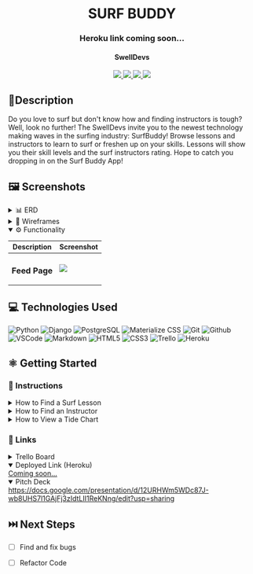 # <h1 align="center">SURF BUDDY</h1>
 #### <h3 align="center">Heroku link coming soon...</h3>
 
 <h4 align="center">SwellDevs</h4>      
 
 <div align="center">
 <a href="https://www.linkedin.com/in/nicholas-dimartino/" target="_blank">
      <img src="https://img.shields.io/badge/-linkedin.com/in/ndimartino-blue?style=flat&logo=Linkedin&logoColor=white">
 </a> 
 <a href="https://www.linkedin.com/in/christinakcho/" target="_blank">
      <img src="https://img.shields.io/badge/-linkedin.com/in/ccho-blue?style=flat&logo=Linkedin&logoColor=white">
 </a> 
 <a href="https://www.linkedin.com/in/zanderkim/" target="_blank">
      <img src="https://img.shields.io/badge/-linkedin.com/in/zkim-blue?style=flat&logo=Linkedin&logoColor=white">
 </a> 
    
 <a href="mailto:nick.l.dimartino@gmail.com" target="_blank">
    <img src="https://img.shields.io/badge/-nick.l.dimartino@gmail.com-c14438?style=flat&logo=Gmail&logoColor=white">
 </a>
 </div>

## 📝Description
Do you love to surf but don't know how and finding instructors is tough?  Well, look no further!  The SwellDevs invite you to the newest technology making waves in the surfing industry: SurfBuddy! Browse lessons and instructors to learn to surf or freshen up on your skills.  Lessons will show you their skill levels and the surf instructors rating.  Hope to catch you dropping in on the Surf Buddy App!

## 🖼️ Screenshots

<details>
 <summary> 📊 ERD</summary>
 
 | Description | Screenshot |
 |------------ | ------------|
 | <h3 align="center">ERD</h3> | <img src="main_app/static/imgs/ERD.png" width="700">
 
</details>

<details>
 <summary> 🎨 Wireframes</summary>
 
 | Description | Screenshot |
 |------------ | ------------|
 | <h3 align="center">Wireframes</h3> | <img src="main_app/static/imgs/Wireframe.png" width="700">
 
 
</details>

<details open>
 <summary> ⚙️ Functionality</summary>
 
 | Description | Screenshot |
 |------------ | ------------|
 | <h3 align="center">Feed Page</h3> | <img src="https://github.com/panamruth/meet-your-classmates/raw/main/public/Screenshots/FeedPage.png" width="700">
 
</details>



 
</details>
 
## 💻 Technologies Used

![Python](https://img.shields.io/badge/-Python-05122A?style=flat&logo=python)
![Django](https://img.shields.io/badge/-Django-05122A?style=flat&logo=django)
![PostgreSQL](https://img.shields.io/badge/-PostgreSQL-05122A?style=flat&logo=postgresql)
![Materialize CSS](https://img.shields.io/badge/-Materialize_CSS-05122A?style=flat&logo=materialdesign)
![Git](https://img.shields.io/badge/-Git-05122A?style=flat&logo=git)
![Github](https://img.shields.io/badge/-GitHub-05122A?style=flat&logo=github)
![VSCode](https://img.shields.io/badge/-VS_Code-05122A?style=flat&logo=visualstudio)
![Markdown](https://img.shields.io/badge/-Markdown-05122A?style=flat&logo=markdown)
![HTML5](https://img.shields.io/badge/-HTML5-333?style=flat&logo=html5)
![CSS3](https://img.shields.io/badge/-CSS-333?style=flat&logo=css3)
![Trello](https://img.shields.io/badge/-Trello-333?style=flat&logo=trello) 
![Heroku](https://img.shields.io/badge/-Heroku-333?style=flat&logo=heroku)

## ⚛️ Getting Started
### 📲 Instructions
<details>
<summary>How to Find a Surf Lesson</summary>
 
1. Navigate to the nav bar on the top of the screen or left side of the screen.
 
2. Click "View All Lessons".
 
3. Scroll through the list of lessons and click "Details" to view more details about that lesson.
</details>

<details>
<summary>How to Find an Instructor</summary>
 
1. Navigate to the nav bar on the top of the screen or left side of the screen.
 
2. Click "View All Instructors".
 
3. Scroll through the list of instructors and click "Details" to view more details about that instructor.
</details>
<details>
<summary>How to View a Tide Chart</summary>
 
1. Navigate to the nav bar on the top of the screen or left side of the screen.
 
2. Click "Tide Chart".
 
3. View the tide level, locations, date, and times for the tides.
</details>

### 🔗 Links

<details>
<summary>Trello Board</summary>
<a href="https://trello.com/b/iCp81rsC/project-3-django-surf-school-management-app">https://trello.com/b/iCp81rsC/project-3-django-surf-school-management-app</a>
</details>


<details open>
<summary>Deployed Link (Heroku)</summary>
<a href="">Coming soon...</a>
</details>

<details open>
<summary>Pitch Deck</summary>
<a href="https://docs.google.com/presentation/d/12URHWm5WDc87J-wb8UHS7l1GAjFj3zIdtLII1ReKNng/edit?usp=sharing">https://docs.google.com/presentation/d/12URHWm5WDc87J-wb8UHS7l1GAjFj3zIdtLII1ReKNng/edit?usp=sharing</a>
</details>


## ⏭️ Next Steps
- [ ] Find and fix bugs
- [ ] Refactor Code


